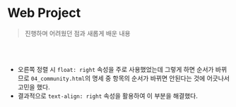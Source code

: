# Web Project

> 진행하며 어려웠던 점과 새롭게 배운 내용

<br>
<br>

- 오른쪽 정렬 시 `float: right` 속성을 주로 사용했었는데 그렇게 하면 순서가 바뀌므로 `04_community.html`의 명세 중 항목의 순서가 바뀌면 안된다는 것에 어긋나서 고민을 했다.
- 결과적으로 `text-align: right` 속성을 활용하여 이 부분을 해결했다.
